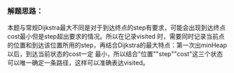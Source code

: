 ### 解题思路：
本题与常规Dijkstra最大不同是对于到达终点的step有要求，可能会出现到达终点cost最小但是step超出要求的情况。所以在记录visited
时，需要同时记录当前点的位置和到达该位置所用的step，再结合Dijkstra的最大特点：第一次出minHeap以后，到达当前状态的cost一定
最小，所以结合"位置""step""cost"这三个状态可以唯一确定一条路径，这样可以准确表达visited。